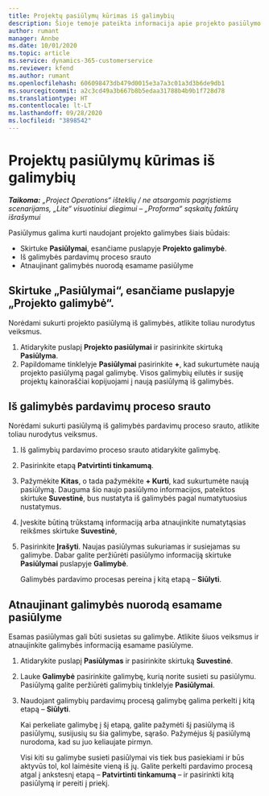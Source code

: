 ```yaml
---
title: Projektų pasiūlymų kūrimas iš galimybių
description: Šioje temoje pateikta informacija apie projekto pasiūlymo kūrimą iš galimybės.
author: rumant
manager: Annbe
ms.date: 10/01/2020
ms.topic: article
ms.service: dynamics-365-customerservice
ms.reviewer: kfend
ms.author: rumant
ms.openlocfilehash: 606098473db479d0015e3a7a3c01a3d3b6de9db1
ms.sourcegitcommit: a2c3cd49a3b667b8b5edaa31788b4b9b1f728d78
ms.translationtype: HT
ms.contentlocale: lt-LT
ms.lasthandoff: 09/28/2020
ms.locfileid: "3898542"
---
```

# <a name="create-project-quotes-from-opportunities"></a>Projektų pasiūlymų kūrimas iš galimybių

_**Taikoma:** „Project Operations“ išteklių / ne atsargomis pagrįstiems scenarijams, „Lite“ visuotiniui diegimui – „Proforma“ sąskaitų faktūrų išrašymui_

Pasiūlymus galima kurti naudojant projekto galimybes šiais būdais:

- Skirtuke **Pasiūlymai**, esančiame puslapyje **Projekto galimybė**.
- Iš galimybės pardavimų proceso srauto
- Atnaujinant galimybės nuorodą esamame pasiūlyme

## <a name="from-the-quotes-tab-of-the-project-opportunity-page"></a>Skirtuke „Pasiūlymai“, esančiame puslapyje „Projekto galimybė“.

Norėdami sukurti projekto pasiūlymą iš galimybės, atlikite toliau nurodytus veiksmus.

1. Atidarykite puslapį **Projekto pasiūlymai** ir pasirinkite skirtuką **Pasiūlyma**. 
2. Papildomame tinklelyje **Pasiūlymai** pasirinkite **+**, kad sukurtumėte naują projekto pasiūlymą pagal galimybę. Visos galimybių eilutės ir susiję projektų kainoraščiai kopijuojami į naują pasiūlymą iš galimybės.

## <a name="from-the-opportunity-sales-process-flow"></a>Iš galimybės pardavimų proceso srauto

Norėdami sukurti pasiūlymą iš galimybės pardavimų proceso srauto, atlikite toliau nurodytus veiksmus.

1. Iš galimybių pardavimo proceso srauto atidarykite galimybę.
2. Pasirinkite etapą **Patvirtinti tinkamumą**. 
3. Pažymėkite **Kitas**, o tada pažymėkite **+ Kurti**, kad sukurtumėte naują pasiūlymą. Dauguma šio naujo pasiūlymo informacijos, pateiktos skirtuke **Suvestinė**, bus nustatyta iš galimybės pagal numatytuosius nustatymus. 
4. Įveskite būtiną trūkstamą informaciją arba atnaujinkite numatytąsias reikšmes skirtuke **Suvestinė**,
5. Pasirinkite **Įrašyti**. Naujas pasiūlymas sukuriamas ir susiejamas su galimybe. Dabar galite peržiūrėti pasiūlymo informaciją skirtuke **Pasiūlymai** puslapyje **Galimybė**. 

   Galimybės pardavimo procesas pereina į kitą etapą – **Siūlyti**.


## <a name="by-updating-the-opportunity-reference-on-an-existing-quote"></a>Atnaujinant galimybės nuorodą esamame pasiūlyme

Esamas pasiūlymas gali būti susietas su galimybe. Atlikite šiuos veiksmus ir atnaujinkite galimybės informaciją esamame pasiūlyme.

1. Atidarykite puslapį **Pasiūlymas** ir pasirinkite skirtuką **Suvestinė**.
2. Lauke **Galimybė** pasirinkite galimybę, kurią norite susieti su pasiūlymu. Pasiūlymą galite peržiūrėti galimybių tinklelyje **Pasiūlymai**. 
3. Naudojant galimybių pardavimų procesą galimybę galima perkelti į kitą etapą – **Siūlyti**. 

   Kai perkeliate galimybę į šį etapą, galite pažymėti šį pasiūlymą iš pasiūlymų, susijusių su šia galimybe, sąrašo. Pažymėjus šį pasiūlymą nurodoma, kad su juo keliaujate pirmyn.

   Visi kiti su galimybe susieti pasiūlymai vis tiek bus pasiekiami ir būs aktyvūs tol, kol laimėsite vieną iš jų. Galite perkelti pardavimo procesą atgal į ankstesnį etapą – **Patvirtinti tinkamumą** – ir pasirinkti kitą pasiūlymą ir pereiti į priekį.
